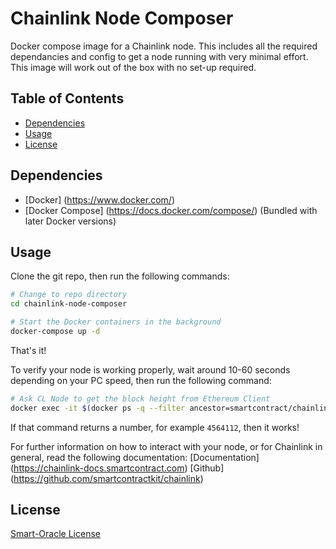# Chainlink Node Composer
Docker compose image for a Chainlink node. This includes all the required dependancies and config to get a node running with very minimal effort. This image will work out of the box with no set-up required.

## Table of Contents
- [Dependencies](#dependencies)
- [Usage](#usage)
- [License](#license)

## Dependencies
- [Docker] (https://www.docker.com/)
- [Docker Compose] (https://docs.docker.com/compose/) (Bundled with later Docker versions)

## Usage
Clone the git repo, then run the following commands:

``` bash
# Change to repo directory
cd chainlink-node-composer

# Start the Docker containers in the background
docker-compose up -d
```

That's it!

To verify your node is working properly, wait around 10-60 seconds depending on your PC speed, then run the following command:

``` bash
# Ask CL Node to get the block height from Ethereum Client
docker exec -it $(docker ps -q --filter ancestor=smartcontract/chainlink) rails runner "puts Ethereum::Client.new.current_block_height"
```

If that command returns a number, for example `4564112`, then it works!

For further information on how to interact with your node, or for Chainlink in general, read the following documentation:
[Documentation] (https://chainlink-docs.smartcontract.com)
[Github] (https://github.com/smartcontractkit/chainlink)

## License
[Smart-Oracle License](LICENSE.md)
 


